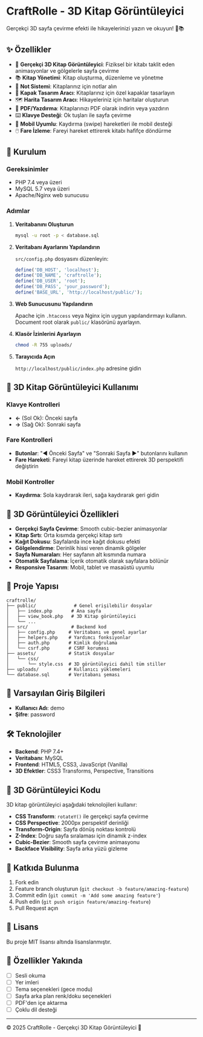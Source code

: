 # CraftRolle - 3D Kitap Görüntüleyici

Gerçekçi 3D sayfa çevirme efekti ile hikayelerinizi yazın ve okuyun! 🌸📚

## ✨ Özellikler

- 📖 **Gerçekçi 3D Kitap Görüntüleyici**: Fiziksel bir kitabı taklit eden animasyonlar ve gölgelerle sayfa çevirme
- 📚 **Kitap Yönetimi**: Kitap oluşturma, düzenleme ve yönetme
- 📝 **Not Sistemi**: Kitaplarınız için notlar alın
- 🎨 **Kapak Tasarım Aracı**: Kitaplarınız için özel kapaklar tasarlayın
- 🗺️ **Harita Tasarım Aracı**: Hikayeleriniz için haritalar oluşturun
- 📄 **PDF/Yazdırma**: Kitaplarınızı PDF olarak indirin veya yazdırın
- ⌨️ **Klavye Desteği**: Ok tuşları ile sayfa çevirme
- 📱 **Mobil Uyumlu**: Kaydırma (swipe) hareketleri ile mobil desteği
- 🖱️ **Fare İzleme**: Fareyi hareket ettirerek kitabı hafifçe döndürme

## 🚀 Kurulum

### Gereksinimler

- PHP 7.4 veya üzeri
- MySQL 5.7 veya üzeri
- Apache/Nginx web sunucusu

### Adımlar

1. **Veritabanını Oluşturun**
   ```bash
   mysql -u root -p < database.sql
   ```

2. **Veritabanı Ayarlarını Yapılandırın**
   
   `src/config.php` dosyasını düzenleyin:
   ```php
   define('DB_HOST', 'localhost');
   define('DB_NAME', 'craftrolle');
   define('DB_USER', 'root');
   define('DB_PASS', 'your_password');
   define('BASE_URL', 'http://localhost/public/');
   ```

3. **Web Sunucusunu Yapılandırın**
   
   Apache için `.htaccess` veya Nginx için uygun yapılandırmayı kullanın. 
   Document root olarak `public/` klasörünü ayarlayın.

4. **Klasör İzinlerini Ayarlayın**
   ```bash
   chmod -R 755 uploads/
   ```

5. **Tarayıcıda Açın**
   
   `http://localhost/public/index.php` adresine gidin

## 📖 3D Kitap Görüntüleyici Kullanımı

### Klavye Kontrolleri
- **←** (Sol Ok): Önceki sayfa
- **→** (Sağ Ok): Sonraki sayfa

### Fare Kontrolleri
- **Butonlar**: "◀ Önceki Sayfa" ve "Sonraki Sayfa ▶" butonlarını kullanın
- **Fare Hareketi**: Fareyi kitap üzerinde hareket ettirerek 3D perspektifi değiştirin

### Mobil Kontroller
- **Kaydırma**: Sola kaydırarak ileri, sağa kaydırarak geri gidin

## 🎨 3D Görüntüleyici Özellikleri

- **Gerçekçi Sayfa Çevirme**: Smooth cubic-bezier animasyonlar
- **Kitap Sırtı**: Orta kısımda gerçekçi kitap sırtı
- **Kağıt Dokusu**: Sayfalarda ince kağıt dokusu efekti
- **Gölgelendirme**: Derinlik hissi veren dinamik gölgeler
- **Sayfa Numaraları**: Her sayfanın alt kısmında numara
- **Otomatik Sayfalama**: İçerik otomatik olarak sayfalara bölünür
- **Responsive Tasarım**: Mobil, tablet ve masaüstü uyumlu

## 📁 Proje Yapısı

```
craftrolle/
├── public/              # Genel erişilebilir dosyalar
│   ├── index.php       # Ana sayfa
│   ├── view_book.php   # 3D Kitap görüntüleyici
│   └── ...
├── src/                # Backend kod
│   ├── config.php     # Veritabanı ve genel ayarlar
│   ├── helpers.php    # Yardımcı fonksiyonlar
│   ├── auth.php       # Kimlik doğrulama
│   └── csrf.php       # CSRF koruması
├── assets/            # Statik dosyalar
│   └── css/
│       └── style.css  # 3D görüntüleyici dahil tüm stiller
├── uploads/           # Kullanıcı yüklemeleri
└── database.sql       # Veritabanı şeması
```

## 🔐 Varsayılan Giriş Bilgileri

- **Kullanıcı Adı**: demo
- **Şifre**: password

## 🛠️ Teknolojiler

- **Backend**: PHP 7.4+
- **Veritabanı**: MySQL
- **Frontend**: HTML5, CSS3, JavaScript (Vanilla)
- **3D Efektler**: CSS3 Transforms, Perspective, Transitions

## 📝 3D Görüntüleyici Kodu

3D kitap görüntüleyici aşağıdaki teknolojileri kullanır:

- **CSS Transform**: `rotateY()` ile gerçekçi sayfa çevirme
- **CSS Perspective**: 2000px perspektif derinliği
- **Transform-Origin**: Sayfa dönüş noktası kontrolü
- **Z-Index**: Doğru sayfa sıralaması için dinamik z-index
- **Cubic-Bezier**: Smooth sayfa çevirme animasyonu
- **Backface Visibility**: Sayfa arka yüzü gizleme

## 🤝 Katkıda Bulunma

1. Fork edin
2. Feature branch oluşturun (`git checkout -b feature/amazing-feature`)
3. Commit edin (`git commit -m 'Add some amazing feature'`)
4. Push edin (`git push origin feature/amazing-feature`)
5. Pull Request açın

## 📄 Lisans

Bu proje MIT lisansı altında lisanslanmıştır.

## 🌟 Özellikler Yakında

- [ ] Sesli okuma
- [ ] Yer imleri
- [ ] Tema seçenekleri (gece modu)
- [ ] Sayfa arka plan renk/doku seçenekleri
- [ ] PDF'den içe aktarma
- [ ] Çoklu dil desteği

---

© 2025 CraftRolle - Gerçekçi 3D Kitap Görüntüleyici 🌸
